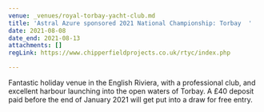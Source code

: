 ```yaml
---
venue: _venues/royal-torbay-yacht-club.md
title: 'Astral Azure sponsored 2021 National Championship: Torbay  '
date: 2021-08-08
date_end: 2021-08-13
attachments: []
regLink: https://www.chipperfieldprojects.co.uk/rtyc/index.php

---
```

Fantastic holiday venue in the English Riviera, with a professional club, and excellent harbour launching into the open waters of Torbay. A £40 deposit paid before the end of January 2021 will get put into a draw for free entry.